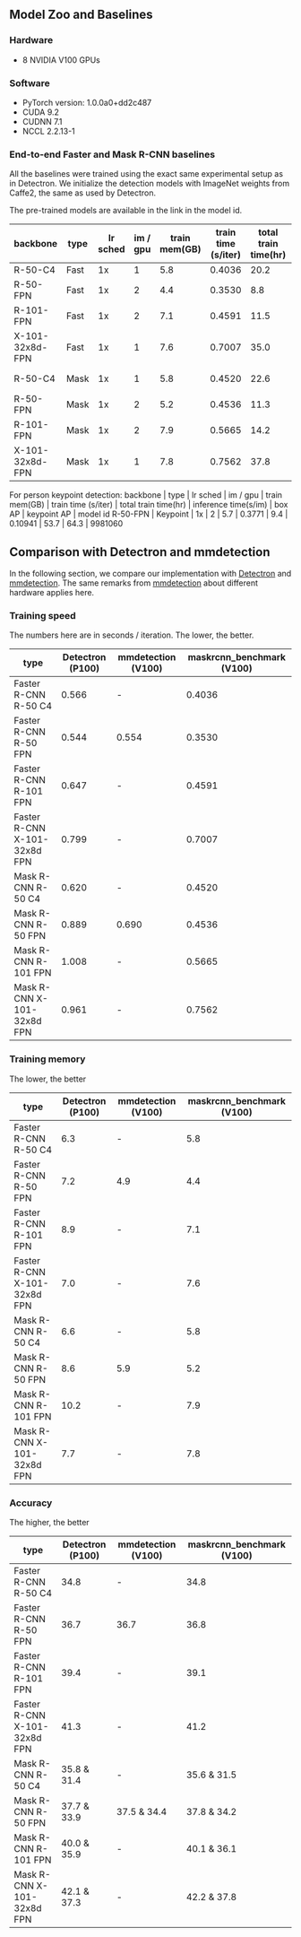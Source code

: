 ## Model Zoo and Baselines

### Hardware
- 8 NVIDIA V100 GPUs

### Software
- PyTorch version: 1.0.0a0+dd2c487
- CUDA 9.2
- CUDNN 7.1
- NCCL 2.2.13-1

### End-to-end Faster and Mask R-CNN baselines

All the baselines were trained using the exact same experimental setup as in Detectron.
We initialize the detection models with ImageNet weights from Caffe2, the same as used by Detectron.

The pre-trained models are available in the link in the model id.

backbone | type | lr sched | im / gpu | train mem(GB) | train time (s/iter) | total train time(hr) | inference time(s/im) | box AP | mask AP | model id
-- | -- | -- | -- | -- | -- | -- | -- | -- | -- | --
R-50-C4 | Fast | 1x | 1 | 5.8 | 0.4036 | 20.2 | 0.17130 | 34.8 | - | [6358800](https://download.pytorch.org/models/maskrcnn/e2e_faster_rcnn_R_50_C4_1x.pth)
R-50-FPN | Fast | 1x | 2 | 4.4 | 0.3530 | 8.8 | 0.12580 | 36.8 | - | [6358793](https://download.pytorch.org/models/maskrcnn/e2e_faster_rcnn_R_50_FPN_1x.pth)
R-101-FPN | Fast | 1x | 2 | 7.1 | 0.4591 | 11.5 | 0.143149 | 39.1 | - | [6358804](https://download.pytorch.org/models/maskrcnn/e2e_faster_rcnn_R_101_FPN_1x.pth)
X-101-32x8d-FPN | Fast | 1x | 1 | 7.6 | 0.7007 | 35.0 | 0.209965 | 41.2 | - | [6358717](https://download.pytorch.org/models/maskrcnn/e2e_faster_rcnn_X_101_32x8d_FPN_1x.pth)
R-50-C4 | Mask | 1x | 1 | 5.8 | 0.4520 | 22.6 | 0.17796 + 0.028 | 35.6 | 31.5 | [6358801](https://download.pytorch.org/models/maskrcnn/e2e_mask_rcnn_R_50_C4_1x.pth)
R-50-FPN | Mask | 1x | 2 | 5.2 | 0.4536 | 11.3 | 0.12966 + 0.034 | 37.8 | 34.2 | [6358792](https://download.pytorch.org/models/maskrcnn/e2e_mask_rcnn_R_50_FPN_1x.pth)
R-101-FPN | Mask | 1x | 2 | 7.9 | 0.5665 | 14.2 | 0.15384 + 0.034 | 40.1 | 36.1 | [6358805](https://download.pytorch.org/models/maskrcnn/e2e_mask_rcnn_R_101_FPN_1x.pth)
X-101-32x8d-FPN | Mask | 1x | 1 | 7.8 | 0.7562 | 37.8 | 0.21739 + 0.034 | 42.2 | 37.8 | [6358718](https://download.pytorch.org/models/maskrcnn/e2e_mask_rcnn_X_101_32x8d_FPN_1x.pth)

For person keypoint detection:
backbone | type | lr sched | im / gpu | train mem(GB) | train time (s/iter) | total train time(hr) | inference time(s/im) | box AP | keypoint AP | model id
R-50-FPN | Keypoint | 1x | 2 | 5.7 | 0.3771 | 9.4 | 0.10941 | 53.7 | 64.3 | 9981060



## Comparison with Detectron and mmdetection

In the following section, we compare our implementation with [Detectron](https://github.com/facebookresearch/Detectron)
and [mmdetection](https://github.com/open-mmlab/mmdetection).
The same remarks from [mmdetection](https://github.com/open-mmlab/mmdetection/blob/master/MODEL_ZOO.md#training-speed)
about different hardware applies here.

### Training speed

The numbers here are in seconds / iteration. The lower, the better.

type | Detectron (P100) | mmdetection (V100) | maskrcnn_benchmark (V100)
-- | -- | -- | --
Faster R-CNN R-50 C4 | 0.566 | - | 0.4036
Faster R-CNN R-50 FPN | 0.544 | 0.554 | 0.3530
Faster R-CNN R-101 FPN | 0.647 | - | 0.4591
Faster R-CNN X-101-32x8d FPN | 0.799 | - | 0.7007
Mask R-CNN R-50 C4 | 0.620 | - | 0.4520
Mask R-CNN R-50 FPN | 0.889 | 0.690 | 0.4536
Mask R-CNN R-101 FPN | 1.008 | - | 0.5665
Mask R-CNN X-101-32x8d FPN | 0.961 | - | 0.7562

### Training memory

The lower, the better

type | Detectron (P100) | mmdetection (V100) | maskrcnn_benchmark (V100)
-- | -- | -- | --
Faster R-CNN R-50 C4 | 6.3 | - | 5.8
Faster R-CNN R-50 FPN | 7.2 | 4.9 | 4.4
Faster R-CNN R-101 FPN | 8.9 | - | 7.1
Faster R-CNN X-101-32x8d FPN | 7.0 | - | 7.6
Mask R-CNN R-50 C4 | 6.6 | - | 5.8
Mask R-CNN R-50 FPN | 8.6 | 5.9 | 5.2
Mask R-CNN R-101 FPN | 10.2 | - | 7.9
Mask R-CNN X-101-32x8d FPN | 7.7 | - | 7.8

### Accuracy

The higher, the better

type | Detectron (P100) | mmdetection (V100) | maskrcnn_benchmark (V100)
-- | -- | -- | --
Faster R-CNN R-50 C4 | 34.8 | - | 34.8
Faster R-CNN R-50 FPN | 36.7 | 36.7 | 36.8
Faster R-CNN R-101 FPN | 39.4 | - | 39.1
Faster R-CNN X-101-32x8d FPN | 41.3 | - | 41.2
Mask R-CNN R-50 C4 | 35.8 & 31.4 | - | 35.6 & 31.5
Mask R-CNN R-50 FPN | 37.7 & 33.9 | 37.5 & 34.4 | 37.8 & 34.2
Mask R-CNN R-101 FPN | 40.0 & 35.9 | - | 40.1 & 36.1
Mask R-CNN X-101-32x8d FPN | 42.1 & 37.3 | - | 42.2 & 37.8

